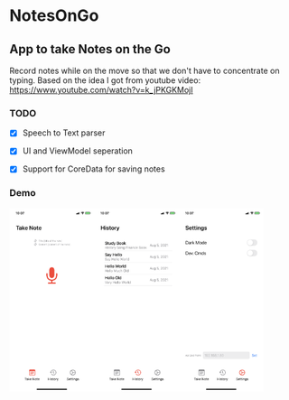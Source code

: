 # NotesOnGo

## App to take Notes on the Go
Record notes while on the move so that we don't have to concentrate on typing.
Based on the idea I got from youtube video: https://www.youtube.com/watch?v=k_jPKGKMojI

### TODO
- [x] Speech to Text parser
- [x] UI and ViewModel seperation
- [x] Support for CoreData for saving notes


### Demo
<img src="https://github.com/ghmanoj/NotesOnGo/blob/656472a44d2ee1a8e07e573a99eea0b300e030ad/demo/1.PNG" width=150 align=left>
<img src="https://github.com/ghmanoj/NotesOnGo/blob/656472a44d2ee1a8e07e573a99eea0b300e030ad/demo/2.PNG" width=150 align=left>
<img src="https://github.com/ghmanoj/NotesOnGo/blob/656472a44d2ee1a8e07e573a99eea0b300e030ad/demo/3.PNG" width=150 align=left>

